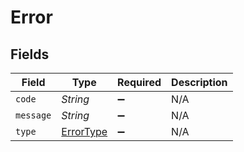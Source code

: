 # Error


## Fields

| Field                                         | Type                                          | Required                                      | Description                                   |
| --------------------------------------------- | --------------------------------------------- | --------------------------------------------- | --------------------------------------------- |
| `code`                                        | *String*                                      | :heavy_minus_sign:                            | N/A                                           |
| `message`                                     | *String*                                      | :heavy_minus_sign:                            | N/A                                           |
| `type`                                        | [ErrorType](../../models/shared/ErrorType.md) | :heavy_minus_sign:                            | N/A                                           |